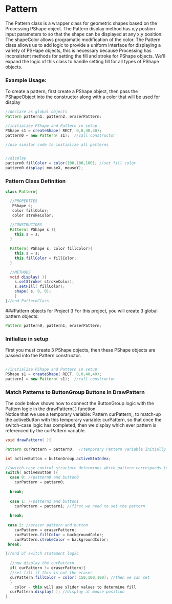 # Pattern

The Pattern class is a wrapper class for geometric shapes based on the Processing PShape object. The Pattern display method has x,y postion input parameters to so that the shape can be displayed at any x,y position.  The shapeColor allows programatic modification of the color. The Pattern class allows us to add logic to provide a uniform interface for displaying a variety of PSHape objects, this is necessary because Processing has inconsistent methods for setting the fill and stroke for PShape objects.  We'll expand the logic of this class to handle setting fill for all types of PShape objects.

### Example Usage:

To create a pattern, first create a PShape object, then pass the PShapeObject into the constructor along with a color that will be used for display

```java
//declare as global objects
Pattern pattern1, pattern2, eraserPattern;

//initialize PShape and Pattern in setup
PShape s1 = createShape( RECT, 0,0,40,40);
pattern0 = new Pattern( s1);  //call constructor

//use similar code to initialize all patterns


//display 
pattern0.fillColor = color(100,100,100); //set fill color
pattern0.display( mouseX, mouseY);
```

### Pattern Class Definition

```java
class Pattern{

  //PROPERTIES
   PShape s;
   color fillColor;
   color strokeColor;

  //CONSTRUCTORS
  Pattern( PShape s ){
    this.s = s;
  }
    
  Pattern( PShape s, color fillColor){
    this.s = s;
    this.fillColor = fillColor;
  }

  //METHODS
  void display( ){
    s.setStroke( strokeColor);
    s.setFill( fillColor);
    shape( s, 0, 0);
    } 
}//end PatternClass
```

###Pattern objects for Project 3
For this project, you will create 3 global pattern objects:  

```java
Pattern pattern0, pattern1, eraserPattern;
```

### Initialize in setup  
First you must create 3 PShape objects, then these PShape objects are passed into the Pattern constructor.

```java

//initialize PShape and Pattern in setup
PShape s1 = createShape( RECT, 0,0,40,40);
pattern1 = new Pattern( s1);  //call constructor
```

### Match Patterns to ButtonGroup Buttons in DrawPattern
The code below shows how to connect the ButtonGroup logic with the Pattern logic in the drawPattern( ) function.  
Notice that we use a temporary variable: Pattern curPattern;, to match-up the activeButton with this temporary variable: curPattern, so that once the switch-case logic has completed, then we display which ever pattern is referenced by the curPattern variable.

```java
void drawPattern( ){

Pattern curPattern = pattern0;  //temporary Pattern variable initially pointing to the pattern0 object.

int activeButton = buttonGroup.activeBtnIndex;

//switch-case control structure determines which pattern corresponds to the current activeButton
switch( activeButton ){
  case 0: //pattern0 and button0
    curPattern = pattern0;
    
  break;
  
  case 1: //pattern1 and button1
    curPattern = pattern1; //first we need to set the pattern
   
  break;
 
 case 2: //eraser pattern and button
    curPattern = eraserPattern;
    curPattern.fillColor = backgroundColor;
    curPattern.strokeColor = backgroundColor;
 break;

}//end of switch statement logic
  
  //now display the curPattern
  if( curPattern != eraserPattern){
  //set fill if this is not the eraser
  curPattern.fillColor = color( 150,100,100); //then we can set 
  }
    color - this will use slider values to determine fill
  curPattern.display( ); //display at mouse position
}
```



